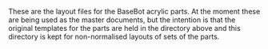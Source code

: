 These are the layout files for the BaseBot acrylic parts. At the moment these are being used as the master documents, but the intention is that the original templates for the parts are held in the directory above and this directory is kept for non-normalised layouts of sets of the parts.
